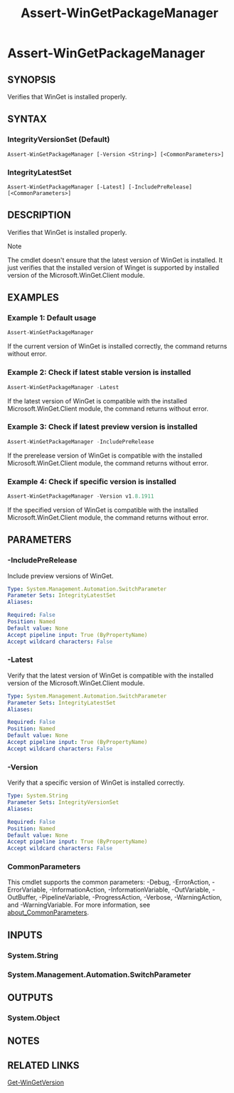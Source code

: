 ﻿---
external help file: Microsoft.WinGet.Client.Cmdlets.dll-Help.xml
Module Name: Microsoft.WinGet.Client
ms.date: 08/01/2024
online version:
schema: 2.0.0
title: Assert-WinGetPackageManager
---

# Assert-WinGetPackageManager

## SYNOPSIS
Verifies that WinGet is installed properly.

## SYNTAX

### IntegrityVersionSet (Default)

```
Assert-WinGetPackageManager [-Version <String>] [<CommonParameters>]
```

### IntegrityLatestSet

```
Assert-WinGetPackageManager [-Latest] [-IncludePreRelease] [<CommonParameters>]
```

## DESCRIPTION

Verifies that WinGet is installed properly.

> [!NOTE]
> The cmdlet doesn't ensure that the latest version of WinGet is installed. It just verifies that
> the installed version of Winget is supported by installed version of the Microsoft.WinGet.Client
> module.

## EXAMPLES

### Example 1: Default usage

```powershell
Assert-WinGetPackageManager
```

If the current version of WinGet is installed correctly, the command returns without error.

### Example 2: Check if latest stable version is installed

```powershell
Assert-WinGetPackageManager -Latest
```

If the latest version of WinGet is compatible with the installed Microsoft.WinGet.Client module, the
command returns without error.

### Example 3: Check if latest preview version is installed

```powershell
Assert-WinGetPackageManager -IncludePreRelease
```

If the prerelease version of WinGet is compatible with the installed Microsoft.WinGet.Client module,
the command returns without error.

### Example 4: Check if specific version is installed

```powershell
Assert-WinGetPackageManager -Version v1.8.1911
```

If the specified version of WinGet is compatible with the installed Microsoft.WinGet.Client module,
the command returns without error.

## PARAMETERS

### -IncludePreRelease

Include preview versions of WinGet.

```yaml
Type: System.Management.Automation.SwitchParameter
Parameter Sets: IntegrityLatestSet
Aliases:

Required: False
Position: Named
Default value: None
Accept pipeline input: True (ByPropertyName)
Accept wildcard characters: False
```

### -Latest

Verify that the latest version of WinGet is compatible with the installed version of the
Microsoft.WinGet.Client module.

```yaml
Type: System.Management.Automation.SwitchParameter
Parameter Sets: IntegrityLatestSet
Aliases:

Required: False
Position: Named
Default value: None
Accept pipeline input: True (ByPropertyName)
Accept wildcard characters: False
```

### -Version

Verify that a specific version of WinGet is installed correctly.

```yaml
Type: System.String
Parameter Sets: IntegrityVersionSet
Aliases:

Required: False
Position: Named
Default value: None
Accept pipeline input: True (ByPropertyName)
Accept wildcard characters: False
```

### CommonParameters

This cmdlet supports the common parameters: -Debug, -ErrorAction, -ErrorVariable,
-InformationAction, -InformationVariable, -OutVariable, -OutBuffer, -PipelineVariable,
-ProgressAction, -Verbose, -WarningAction, and -WarningVariable. For more information, see
[about_CommonParameters](http://go.microsoft.com/fwlink/?LinkID=113216).

## INPUTS

### System.String

### System.Management.Automation.SwitchParameter

## OUTPUTS

### System.Object

## NOTES

## RELATED LINKS

[Get-WinGetVersion](Get-WinGetVersion.md)
